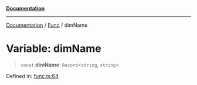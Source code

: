 [**Documentation**](../../../README.md)

***

[Documentation](../../../globals.md) / [Func](../README.md) / dimName

# Variable: dimName

> `const` **dimName**: `Record`\<`string`, `string`\>

Defined in: [func.ts:64](https://github.com/XiaoYangx666/SAPI-Pro/blob/f4b3a55bd14c42fce5d687eca57d1987c433a912/src/SAPI-Pro/func.ts#L64)
